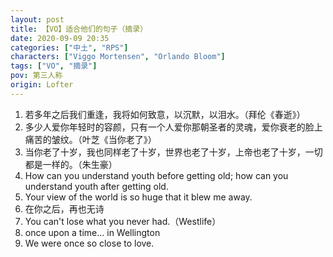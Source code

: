 ```yaml
---
layout: post
title: 【VO】适合他们的句子（摘录）
date: 2020-09-09 20:35
categories: ["中土", "RPS"]
characters: ["Viggo Mortensen", "Orlando Bloom"]
tags: ["VO", "摘录"]
pov: 第三人称
origin: Lofter
---
```


1. 若多年之后我们重逢，我将如何致意，以沉默，以泪水。（拜伦《春逝》）
2. 多少人爱你年轻时的容颜，只有一个人爱你那朝圣者的灵魂，爱你衰老的脸上痛苦的皱纹。（叶芝《当你老了》）
3. 当你老了十岁，我也同样老了十岁，世界也老了十岁，上帝也老了十岁，一切都是一样的。（朱生豪）
4. How can you understand youth before getting old; how can you understand youth after getting old.
5. Your view of the world is so huge that it blew me away.
6. 在你之后，再也无诗
7. You can't lose what you never had.（Westlife）
8. once upon a time... in Wellington
9. We were once so close to love.
